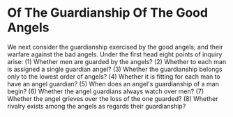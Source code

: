 # Of The Guardianship Of The Good Angels

We next consider the guardianship exercised by the good angels; and their warfare against the bad angels. Under the first head eight points of inquiry arise:
(1) Whether men are guarded by the angels?
(2) Whether to each man is assigned a single guardian angel?
(3) Whether the guardianship belongs only to the lowest order of angels?
(4) Whether it is fitting for each man to have an angel guardian?
(5) When does an angel's guardianship of a man begin?
(6) Whether the angel guardians always watch over men?
(7) Whether the angel grieves over the loss of the one guarded?
(8) Whether rivalry exists among the angels as regards their guardianship?